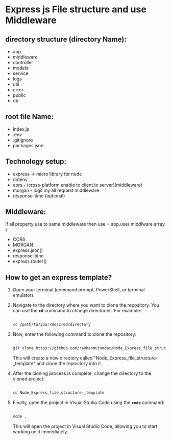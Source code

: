 # Express js File structure and use Middleware

## directory **structure (directory Name):**

- app
- middleware
- controller
- models
- service
- logs
- util
- error
- public
- db

## root file Name:

- index.js
- .env
- .gitignore
- packages.json

## **Technology setup:**

- express → micro library for node
- dotenv
- cors - (cross-platform enable to client to server)(middleware)
- morgan - logs my all request middleware
- response-time (optional)

## Middleware:

if all property use to same middleware then use = app.use( middlware array )

- CORS
- MORGAN
- express.json()
- response-time
- express.router()

## How to get an express template?

1. Open your terminal (command prompt, PowerShell, or terminal emulator).
2. Navigate to the directory where you want to clone the repository. You can use the **`cd`** command to change directories. For example:
    
    ```bash
    
    cd /path/to/your/desired/directory
    
    ```
    
3. Now, enter the following command to clone the repository:
    
    ```bash
    
    git clone https://github.com/rayhanmujumdar/Node_Express_file_structure-_template.git
    
    ```
    
    This will create a new directory called "Node_Express_file_structure-_template" and clone the repository into it.
    
4. After the cloning process is complete, change the directory to the cloned project:
    
    ```bash
    
    cd Node_Express_file_structure-_template
    
    ```
    
5. Finally, open the project in Visual Studio Code using the **`code`** command:
    
    ```bash
    
    code .
    
    ```
    
    This will open the project in Visual Studio Code, allowing you to start working on it immediately.